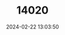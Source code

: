 ---
title: "14020"
category: "Mustela nigripes"
draft: false
date: 2024-02-22 13:03:50
languages:
  French: ["Putois à pieds noirs"]
  Spanish; Castilian: ["Turón Patinegro Americano"]
  English: ["Black-footed Ferret"]
---